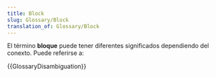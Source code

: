 ```yaml
---
title: Block
slug: Glossary/Block
translation_of: Glossary/Block
---
```

El término **bloque** puede tener diferentes significados dependiendo del conexto. Puede referirse a:

{{GlossaryDisambiguation}}
